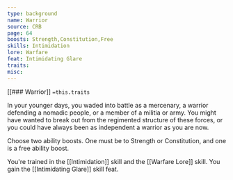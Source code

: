 ```yaml
---
type: background
name: Warrior 
source: CRB
page: 64
boosts: Strength,Constitution,Free
skills: Intimidation
lore: Warfare
feat: Intimidating Glare
traits: 
misc: 
---
```


[[### Warrior]]
`=this.traits`


In your younger days, you waded into battle as a mercenary, a warrior defending a nomadic people, or a member of a militia or army. You might have wanted to break out from the regimented structure of these forces, or you could have always been as independent a warrior as you are now.

Choose two ability boosts. One must be to Strength or Constitution, and one is a free ability boost.

You're trained in the [[Intimidation]] skill and the [[Warfare Lore]] skill. You gain the [[Intimidating Glare]] skill feat.

